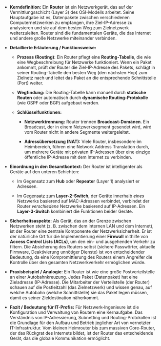 - **Kerndefinition:** Ein **Router** ist ein Netzwerkgerät, das auf der Vermittlungsschicht (Layer 3) des OSI-Modells arbeitet. Seine Hauptaufgabe ist es, Datenpakete zwischen verschiedenen Computernetzwerken zu empfangen, ihre Ziel-IP-Adresse zu analysieren und sie auf dem besten Weg zum Zielnetzwerk weiterzuleiten. Router sind die fundamentalen Geräte, die das Internet und andere große Netzwerke miteinander verbinden.
    
- **Detaillierte Erläuterung / Funktionsweise:**
    
    - **Prozess (Routing):** Ein Router pflegt eine **Routing-Tabelle**, die wie eine Wegbeschreibung für Netzwerke funktioniert. Wenn ein Paket ankommt, prüft der Router die Ziel-IP-Adresse des Pakets, schlägt in seiner Routing-Tabelle den besten Weg (den nächsten Hop) zum Zielnetz nach und leitet das Paket an die entsprechende Schnittstelle (Port) weiter.
        
    - **Wegfindung:** Die Routing-Tabelle kann manuell durch **statische Routen** oder automatisch durch **dynamische Routing-Protokolle** (wie OSPF oder BGP) aufgebaut werden.
        
    - **Schlüsselfunktionen:**
        
        - **Netzwerktrennung:** Router trennen **Broadcast-Domänen**. Ein Broadcast, der in einem Netzwerksegment gesendet wird, wird vom Router nicht in andere Segmente weitergeleitet.
            
        - **Adressübersetzung (NAT):** Viele Router, insbesondere im Heimbereich, führen eine Network Address Translation durch, um mehrere Geräte mit privaten IP-Adressen über eine einzige öffentliche IP-Adresse mit dem Internet zu verbinden.
            
- **Einordnung in den Gesamtkontext:** Der Router ist intelligenter als Geräte auf den unteren Schichten:
    
    - Im Gegensatz zum **Hub** oder **Repeater** (Layer 1) analysiert er Adressen.
        
    - Im Gegensatz zum **Layer-2-Switch**, der Geräte innerhalb _eines_ Netzwerks basierend auf MAC-Adressen verbindet, verbindet der Router _verschiedene_ Netzwerke basierend auf IP-Adressen. Ein **Layer-3-Switch** kombiniert die Funktionen beider Geräte.
        
- **Sicherheitsaspekte:** Als Gerät, das an der Grenze zwischen Netzwerken steht (z. B. zwischen dem internen LAN und dem Internet), ist der Router eine zentrale Komponente der Netzwerksicherheit. Er ist der natürliche Ort für die Implementierung einer **Firewall** mithilfe von **Access Control Lists (ACLs)**, um den ein- und ausgehenden Verkehr zu filtern. Die Absicherung des Routers selbst (sichere Passwörter, aktuelle Firmware, Deaktivierung unnötiger Dienste) ist von entscheidender Bedeutung, da eine Kompromittierung des Routers einem Angreifer die Kontrolle über den gesamten Netzwerkverkehr ermöglichen würde.
    
- **Praxisbeispiel / Analogie:** Ein Router ist wie eine große Postverteilstelle an einer Autobahnkreuzung. Jedes Paket (Datenpaket) hat eine Zieladresse (IP-Adresse). Die Mitarbeiter der Verteilstelle (der Router) schauen auf die Postleitzahl (das Zielnetzwerk) und wissen genau, auf welche Autobahn (welche Schnittstelle) sie das Paket legen müssen, damit es seiner Zieldestination näherkommt.
    
- **Fazit / Bedeutung für IT-Profis:** Für Netzwerk-Ingenieure ist die Konfiguration und Verwaltung von Routern eine Kernaufgabe. Das Verständnis von IP-Adressierung, Subnetting und Routing-Protokollen ist die Grundlage für den Aufbau und Betrieb jeglicher Art von vernetzter IT-Infrastruktur. Vom kleinen Heimrouter bis zum massiven Core-Router, der das Rückgrat des Internets bildet, ist der Router das entscheidende Gerät, das die globale Kommunikation ermöglicht.